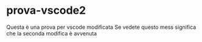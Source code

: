 # prova-vscode2
Questa è una prova per vscode modificata
Se vedete questo mess significa che la seconda modifica è avvenuta